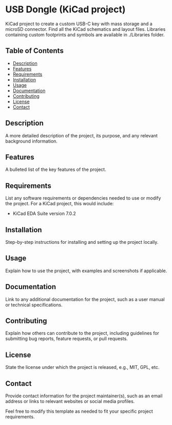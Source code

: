 # USB Dongle (KiCad project)

KiCad project to create a custom USB-C key with mass storage and a microSD connector.
Find all the KiCad schematics and layout files.
Libraries containing custom footprints and symbols are available in ./Libraries folder.

## Table of Contents
- [Description](#description)
- [Features](#features)
- [Requirements](#requirements)
- [Installation](#installation)
- [Usage](#usage)
- [Documentation](#documentation)
- [Contributing](#contributing)
- [License](#license)
- [Contact](#contact)

## Description

A more detailed description of the project, its purpose, and any relevant background information.

## Features

A bulleted list of the key features of the project.

## Requirements

List any software requirements or dependencies needed to use or modify the project. For a KiCad project, this would include:

- KiCad EDA Suite version 7.0.2

## Installation

Step-by-step instructions for installing and setting up the project locally.

## Usage

Explain how to use the project, with examples and screenshots if applicable.

## Documentation

Link to any additional documentation for the project, such as a user manual or technical specifications.

## Contributing

Explain how others can contribute to the project, including guidelines for submitting bug reports, feature requests, or pull requests.

## License

State the license under which the project is released, e.g., MIT, GPL, etc.

## Contact

Provide contact information for the project maintainer(s), such as an email address or links to relevant websites or social media profiles.

Feel free to modify this template as needed to fit your specific project requirements.
